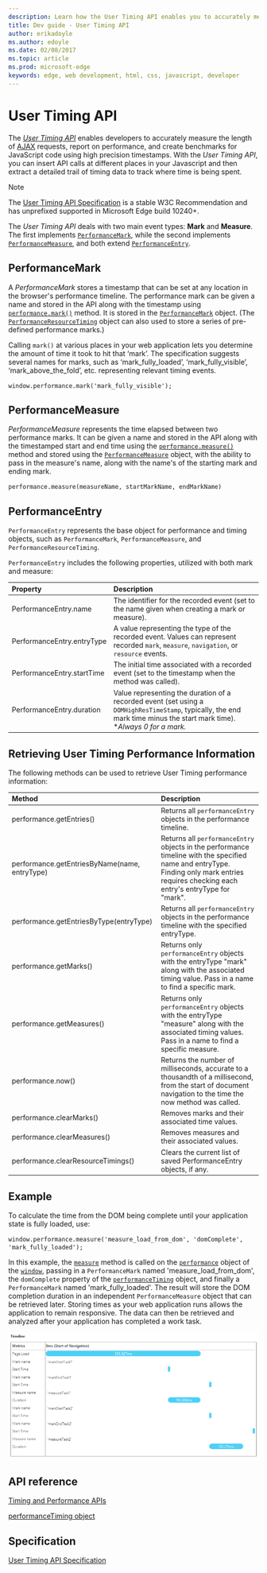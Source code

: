 ```yaml
---
description: Learn how the User Timing API enables you to accurately measure requests and report on performance.
title: Dev guide - User Timing API
author: erikadoyle
ms.author: edoyle
ms.date: 02/08/2017
ms.topic: article
ms.prod: microsoft-edge
keywords: edge, web development, html, css, javascript, developer
---
```


# User Timing API

The [*User Timing API*](http://www.w3.org/TR/user-timing/) enables developers to accurately measure the length of [AJAX](https://msdn.microsoft.com/library/cc891506(v=vs.85).aspx) requests, report on performance, and create benchmarks for JavaScript code using high precision timestamps. With the *User Timing API*, you can insert API calls at different places in your Javascript and then extract a detailed trail of timing data to track where time is being spent.

> [!NOTE]
> The [User Timing API Specification](http://www.w3.org/TR/user-timing/) is a stable W3C Recommendation and has unprefixed supported in Microsoft Edge build 10240+. 



The *User Timing API* deals with two main event types: **Mark** and **Measure**. The first implements [`PerformanceMark`](https://msdn.microsoft.com/library/jj585582(v=vs.85).aspx), while the second implements [`PerformanceMeasure`](https://msdn.microsoft.com/library/jj585583(v=vs.85).aspx), and both extend [`PerformanceEntry`](https://msdn.microsoft.com/library/jj585577(v=vs.85).aspx).

## PerformanceMark

A *PerformanceMark* stores a timestamp that can be set at any location in the browser's performance timeline. The performance mark can be given a name and stored in the API along with the timestamp using [`performance.mark()`](https://msdn.microsoft.com/library/jj585582(v=vs.85).aspx) method. It is stored in the [`PerformanceMark`](https://msdn.microsoft.com/library/jj585582(v=vs.85).aspx) object. (The [`PerformanceResourceTiming`](https://msdn.microsoft.com/library/jj585584(v=vs.85).aspx) object can also used to store a series of pre-defined performance marks.)

Calling `mark()` at various places in your web application lets you determine the amount of time it took to hit that ‘mark’. The specification suggests several names for marks, such as ‘mark_fully_loaded’, ‘mark_fully_visible’, ‘mark_above_the_fold’, etc. representing relevant timing events. 

```JS
window.performance.mark('mark_fully_visible');
```

## PerformanceMeasure

*PerformanceMeasure* represents the time elapsed between two performance marks. It can be given a name and stored in the API along with the timestamped start and end time using the [`performance.measure()`](https://msdn.microsoft.com/library/jj585594(v=vs.85).aspx) method and stored using the [`PerformanceMeasure`](https://msdn.microsoft.com/library/jj585583(v=vs.85).aspx) object, with the ability to pass in the measure's name, along with the name's of the starting mark and ending mark.

```JS
performance.measure(measureName, startMarkName, endMarkName)
```

## PerformanceEntry

`PerformanceEntry` represents the base object for performance and timing objects, such as `PerformanceMark`, `PerformanceMeasure`, and `PerformanceResourceTiming`. 

`PerformanceEntry` includes the following properties, utilized with both mark and measure:

Property | Description
:------------ | :-------------
PerformanceEntry.name | The identifier for the recorded event (set to the name given when creating a mark or measure).
PerformanceEntry.entryType | A value representing the type of the recorded event. Values can represent recorded `mark`, `measure`, `navigation`, or `resource` events.
PerformanceEntry.startTime | The initial time associated with a recorded event (set to the timestamp when the method was called).
PerformanceEntry.duration | Value representing the duration of a recorded event (set using a `DOMHighResTimeStamp`, typically, the end mark time minus the start mark time). **Always 0 for a mark.*

## Retrieving User Timing Performance Information

The following methods can be used to retrieve User Timing performance information:

Method | Description
:------------ | :-------------
performance.getEntries() | Returns all `performanceEntry` objects in the performance timeline.
performance.getEntriesByName(name, entryType) | Returns all `performanceEntry` objects in the performance timeline with the specified name and entryType. Finding only mark entries requires checking each entry's entryType for "mark".
performance.getEntriesByType(entryType) | Returns all `performanceEntry` objects in the performance timeline with the specified entryType.
performance.getMarks() | Returns only `performanceEntry` objects with the entryType "mark" along with the associated timing value. Pass in a name to find a specific mark. 
performance.getMeasures() | Returns only `performanceEntry` objects with the entryType "measure" along with the associated timing values. Pass in a name to find a specific measure. 
performance.now() | Returns the number of milliseconds, accurate to a thousandth of a millisecond, from the start of document navigation to the time the now method was called.
performance.clearMarks() | Removes marks and their associated time values.
performance.clearMeasures() | Removes measures and their associated values.
performance.clearResourceTimings() | Clears the current list of saved PerformanceEntry objects, if any.

## Example

To calculate the time from the DOM being complete until your application state is fully loaded, use:

```JS
window.performance.measure('measure_load_from_dom', 'domComplete', 'mark_fully_loaded');
```

In this example, the [`measure`](https://msdn.microsoft.com/library/jj585594(v=vs.85).aspx) method is called on the [`performance`](https://msdn.microsoft.com/library/ff974680(v=vs.85).aspx) object of the [`window`](https://msdn.microsoft.com/library/ms535873(v=vs.85).aspx), passing in a `PerformanceMark` named 'measure_load_from_dom', the `domComplete` property of the [`performanceTiming`](https://msdn.microsoft.com/library/ff975075(v=vs.85).aspx) object, and finally a `PerformanceMark` named 'mark_fully_loaded'. The result will store the DOM completion duration in an independent `PerformanceMeasure` object that can be retrieved later. Storing times as your web application runs allows the application to remain responsive. The data can then be retrieved and analyzed after your application has completed a work task. 

[![User Timing API Demo](./../media/usertimingapi_image.png)](https://testdrive-archive.azurewebsites.net/Performance/performanceTiming/Default.html)





## API reference

[Timing and Performance APIs](https://msdn.microsoft.com/library/hh772738(v=vs.85).aspx)

[performanceTiming object](https://msdn.microsoft.com/library/ff975075(v=vs.85).aspx)


## Specification

[User Timing API Specification](http://go.microsoft.com/fwlink/p/?LinkId=248169)
